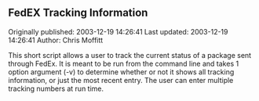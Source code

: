 ## FedEX Tracking Information

Originally published: 2003-12-19 14:26:41
Last updated: 2003-12-19 14:26:41
Author: Chris Moffitt

This short script allows a user to track the current status of a package sent through FedEx.  It is meant to be run from the command line and takes 1 option argument (-v) to determine whether or not it shows all tracking information, or just the most recent entry.  The user can enter multiple tracking numbers at run time.